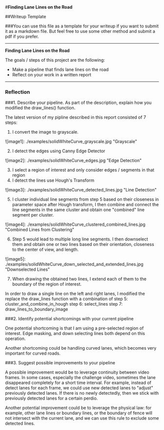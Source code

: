#**Finding Lane Lines on the Road** 

##Writeup Template

###You can use this file as a template for your writeup if you want to submit it as a markdown file. But feel free to use some other method and submit a pdf if you prefer.

---

**Finding Lane Lines on the Road**

The goals / steps of this project are the following:
* Make a pipeline that finds lane lines on the road
* Reflect on your work in a written report
---


### Reflection

###1. Describe your pipeline. As part of the description, explain how you modified the draw_lines() function.

The latest version of my pipline described in this report consisted of 7 steps: 
1. I convert the image to grayscale.

![image1]: ./examples/solidWhiteCurve_grayscale.jpg "Grayscale"

2. I detect the edges using Canny Edge Detector

![image2]: ./examples/solidWhiteCurve_edges.jpg "Edge Detection"

3. I select a region of interest and only consider edges / segments in that region
4. I detect the lines use Hough's Transform

![image3]: ./examples/solidWhiteCurve_detected_lines.jpg "Line Detection"

5. I cluster individual line segments from step 5 based on their closeness in parameter space after Hough transform, I then combine and connect the line segments in the same cluster and obtain one "combined" line segment per cluster.

![image4]: ./examples/solidWhiteCurve_clustered_combined_lines.jpg "Combined Lines from Clustering"

6. Step 5 would lead to multiple long line segments. I then downselect them and obtain one or two lines based on their orientation, closeness to the center of view, and length. 

![image5]: ./examples/solidWhiteCurve_down_selected_and_extended_lines.jpg "Downselected Lines"

7. When drawing the obtained two lines, I extend each of them to the boundary of the region of interest.

In order to draw a single line on the left and right lanes, I modified the replace the draw_lines function with a combination of 
step 5: cluster_and_combine_in_hough
step 6: select_lines
step 7: draw_lines_to_boundary_image


###2. Identify potential shortcomings with your current pipeline


One potential shortcoming is that I am using a pre-selected region of interest. Edge masking, and down selecting lines both depend on this operation.

Another shortcoming could be handling curved lanes, which becomes very important for curved roads. 


###3. Suggest possible improvements to your pipeline

A possible improvement would be to leverage continuity between video frames. In some cases, especially the challenge video, sometimes the lane disappeared completely for a short time interval. For example, instead of detect lanes for each frame, we could use new detected lanes to "adjust" previously detected lanes. If there is no newly detectedly, then we stick with previously detected lanes for a certain perdio. 

Another potential improvement could be to leverage the physical law: for example, other lane lines or boundary lines, or the boundary of fence will not intersect with the current lane, and we can use this rule to exclude some detected lines. 
